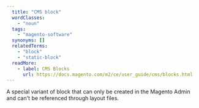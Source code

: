 ```yaml
---
  title: "CMS block"
  wordClasses:
    - "noun"
  tags:
    - "magento-software"
  synonyms: []
  relatedTerms:
    - "block"
    - "static-block"
  readMore:
    - label: CMS Blocks
      url: https://docs.magento.com/m2/ce/user_guide/cms/blocks.html
---
```

A special variant of block that can only be created in the Magento Admin and can't be referenced through layout files.
